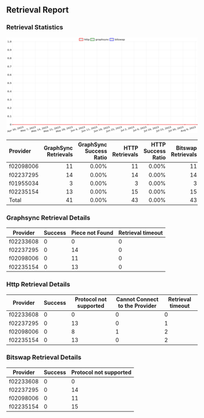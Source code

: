 ## Retrieval Report
### Retrieval Statistics
<img src="https://raw.githubusercontent.com/data-preservation-programs/filplus-checker-assets/main/filecoin-project/filecoin-plus-large-datasets/issues/1485/1691584631926.png"/>

| Provider  | GraphSync Retrievals | GraphSync Success Ratio | HTTP Retrievals | HTTP Success Ratio | Bitswap Retrievals | Bitswap Success Ratio |
| :-------- | -------------------: | ----------------------: | --------------: | -----------------: | -----------------: | --------------------: |
| f02098006 |                   11 |                   0.00% |              11 |              0.00% |                 11 |                 0.00% |
| f02237295 |                   14 |                   0.00% |              14 |              0.00% |                 14 |                 0.00% |
| f01955034 |                    3 |                   0.00% |               3 |              0.00% |                  3 |                 0.00% |
| f02235154 |                   13 |                   0.00% |              15 |              0.00% |                 15 |                 0.00% |
| Total     |                   41 |                   0.00% |              43 |              0.00% |                 43 |                 0.00% |

### Graphsync Retrieval Details
| Provider  | Success | Piece not Found | Retrieval timeout |
| --------- | ------- | --------------- | ----------------- |
| f02233608 | 0       | 0               | 0                 |
| f02237295 | 0       | 14              | 0                 |
| f02098006 | 0       | 11              | 0                 |
| f02235154 | 0       | 13              | 0                 |

### Http Retrieval Details
| Provider  | Success | Protocol not supported | Cannot Connect to the Provider | Retrieval timeout |
| --------- | ------- | ---------------------- | ------------------------------ | ----------------- |
| f02233608 | 0       | 0                      | 0                              | 0                 |
| f02237295 | 0       | 13                     | 0                              | 1                 |
| f02098006 | 0       | 8                      | 1                              | 2                 |
| f02235154 | 0       | 13                     | 0                              | 2                 |

### Bitswap Retrieval Details
| Provider  | Success | Protocol not supported |
| --------- | ------- | ---------------------- |
| f02233608 | 0       | 0                      |
| f02237295 | 0       | 14                     |
| f02098006 | 0       | 11                     |
| f02235154 | 0       | 15                     |
